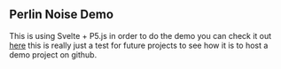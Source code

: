 ## Perlin Noise Demo

This is using Svelte + P5.js in order to do the demo
you can check it out [here](https://logan-lieou.github.io/PerlinNoiseDemo/) this is really just a test for future projects to see how it is to host a demo project on 
github.
